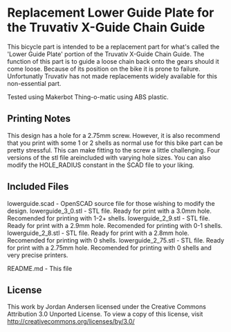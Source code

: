 Replacement Lower Guide Plate for the Truvativ X-Guide Chain Guide
==================================================================

This bicycle part is intended to be a replacement part for what's called the 'Lower Guide Plate' portion of the Truvativ X-Guide Chain Guide. The function of this part is to guide a loose chain back onto the gears should it come loose. Because of its position on the bike it is prone to failure. Unfortunatly Truvativ has not made replacements widely available for this non-essential part. 

Tested using Makerbot Thing-o-matic using ABS plastic.

Printing Notes
--------------

This design has a hole for a 2.75mm screw. However, it is also recommend that you print with some 1 or 2 shells as normal use for this bike part can be pretty stressful. This can make fitting to the screw a little challenging. Four versions of the stl file areincluded with varying hole sizes. You can also modify the HOLE_RADIUS constant in the SCAD file to your liking.


Included Files
--------------

lowerguide.scad - OpenSCAD source file for those wishing to modify the design.
lowerguide_3_0.stl - STL file. Ready for print with a 3.0mm hole. Recomended for printing with 1-2+ shells.
lowerguide_2_9.stl - STL file. Ready for print with a 2.9mm hole. Recomended for printing with 0-1 shells.
lowerguide_2_8.stl - STL file. Ready for print with a 2.8mm hole. Recomended for printing with 0 shells.
lowerguide_2_75.stl - STL file. Ready for print with a 2.75mm hole. Recomended for printing with 0 shells and very precise printers.

README.md - This file

License
-------

This work by Jordan Andersen licensed under the Creative Commons Attribution 3.0 Unported License. To view a copy of this license, visit http://creativecommons.org/licenses/by/3.0/
